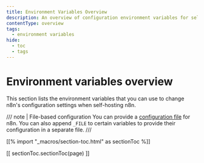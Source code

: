```yaml
---
title: Environment Variables Overview
description: An overview of configuration environment variables for self-hosted n8n. 
contentType: overview
tags:
  - environment variables
hide:
  - toc
  - tags
---
```


# Environment variables overview

This section lists the environment variables that you can use to change n8n's configuration settings when self-hosting n8n.

/// note | File-based configuration
You can provide a [configuration file](/hosting/configuration/configuration-methods.md) for n8n. You can also append `_FILE` to certain variables to provide their configuration in a separate file. 
///

[[% import "_macros/section-toc.html" as sectionToc %]]

[[ sectionToc.sectionToc(page) ]]
